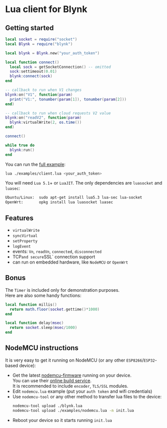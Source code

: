 # Lua client for Blynk

## Getting started

```lua
local socket = require("socket")
local Blynk = require("blynk")

local blynk = Blynk.new("your_auth_token")

local function connect()
  local sock = getSocketConnection() -- omitted
  sock:settimeout(0.01)
  blynk:connect(sock)
end

-- callback to run when V1 changes
blynk:on("V1", function(param)
  print("V1:", tonumber(param[1]), tonumber(param[2]))
end)

-- callback to run when cloud requests V2 value
blynk:on("readV2", function(param)
  blynk:virtualWrite(2, os.time())
end)

connect()

while true do
  blynk:run()
end
```

You can run the [full example](examples/client.lua):

```sh
lua ./examples/client.lua <your_auth_token>
```

You will need `Lua 5.1`+ or `LuaJIT`. The only dependencies are `luasocket` and `luasec`:

```sh
Ubuntu/Linux:  sudo apt-get install lua5.3 lua-sec lua-socket
OpenWrt:       opkg install lua luasocket luasec
```

## Features
- `virtualWrite`
- `syncVirtual`
- `setProperty`
- `logEvent`
- events: `Vn`, `readVn`, `connected`, `disconnected`
- TCP` and secure `SSL` connection support
- can run on embedded hardware, like `NodeMCU` or `OpenWrt`

## Bonus

The `Timer` is included only for demonstration purposes.  
Here are also some handy functions:

```lua
local function millis()
  return math.floor(socket.gettime()*1000)
end

local function delay(msec)
  return socket.sleep(msec/1000)
end
```

## NodeMCU instructions

It is very easy to get it running on NodeMCU (or any other `ESP8266`/`ESP32`-based device):
- Get the latest [nodemcu-firmware](https://github.com/nodemcu/nodemcu-firmware) running on your device.  
  You can use their [online build service](https://nodemcu-build.com/).  
  It is recommended to include `encoder`, `TLS/SSL` modules.
- Edit `nodemcu.lua` example (put your `auth token` and wifi credentials)
- Use `nodemcu-tool` or any other method to transfer lua files to the device:
    ```sh
    nodemcu-tool upload ./blynk.lua
    nodemcu-tool upload ./examples/nodemcu.lua -n init.lua
    ```
- Reboot your device so it starts running `init.lua`
